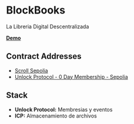# BlockBooks

La Libreria Digital Descentralizada

**[Demo](https://blockbooks-platform.vercel.app/)**

## Contract Addresses

- [Scroll Sepolia](https://sepolia.scrollscan.com/address/0xA39c98a713Cd5647E59EDD50a686139d3bA65ED9)
- [Unlock Protocol - 0 Day Membership - Sepolia](https://sepolia.etherscan.io/address/0xfe9fd6af67e48d9f05aa88679ac294e3f28532ee#code)

## Stack

- **Unlock Protocol:** Membresias y eventos
- **ICP:** Almacenamiento de archivos 